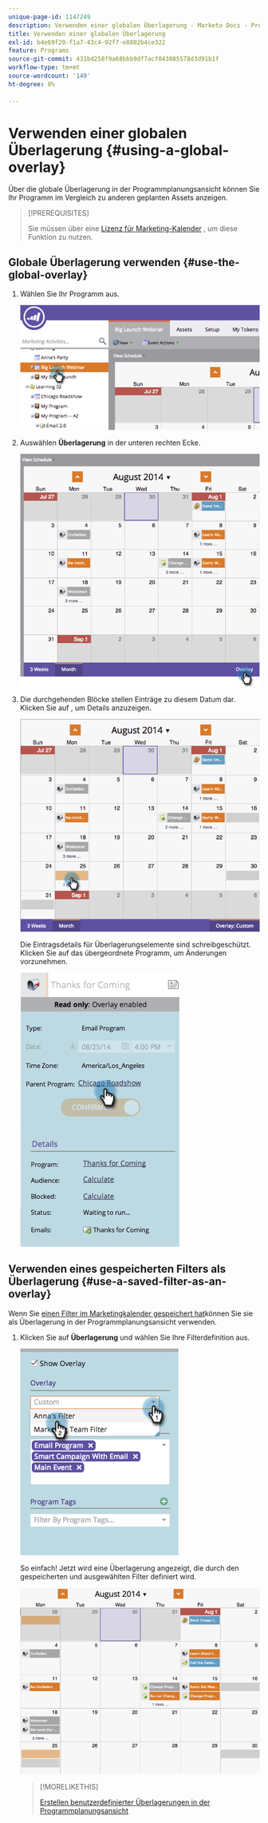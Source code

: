 ```yaml
---
unique-page-id: 1147249
description: Verwenden einer globalen Überlagerung - Marketo Docs - Produktdokumentation
title: Verwenden einer globalen Überlagerung
exl-id: b4e69f20-f1a7-43c4-92f7-e8802b4ce322
feature: Programs
source-git-commit: 431bd258f9a68bbb9df7acf043085578d3d91b1f
workflow-type: tm+mt
source-wordcount: '149'
ht-degree: 0%

---
```


# Verwenden einer globalen Überlagerung {#using-a-global-overlay}

Über die globale Überlagerung in der Programmplanungsansicht können Sie Ihr Programm im Vergleich zu anderen geplanten Assets anzeigen.

>[!PREREQUISITES]
>
>Sie müssen über eine [Lizenz für Marketing-Kalender](/help/marketo/product-docs/core-marketo-concepts/marketing-calendar/understanding-the-calendar/issue-revoke-a-marketing-calendar-license.md) , um diese Funktion zu nutzen.

## Globale Überlagerung verwenden {#use-the-global-overlay}

1. Wählen Sie Ihr Programm aus.

   ![](assets/image2014-9-24-10-16-4.png)

1. Auswählen **Überlagerung** in der unteren rechten Ecke.

   ![](assets/image2014-9-24-10-3a16-3a9.png)

1. Die durchgehenden Blöcke stellen Einträge zu diesem Datum dar. Klicken Sie auf , um Details anzuzeigen.

   ![](assets/image2014-9-24-10-3a16-3a14.png)

   Die Eintragsdetails für Überlagerungselemente sind schreibgeschützt. Klicken Sie auf das übergeordnete Programm, um Änderungen vorzunehmen.

   ![](assets/image2014-9-24-10-3a16-3a19.png)

## Verwenden eines gespeicherten Filters als Überlagerung {#use-a-saved-filter-as-an-overlay}

Wenn Sie [einen Filter im Marketingkalender gespeichert hat](/help/marketo/product-docs/core-marketo-concepts/marketing-calendar/working-with-the-calendar/saving-a-filter-definition-in-the-marketing-calendar.md)können Sie sie als Überlagerung in der Programmplanungsansicht verwenden.

1. Klicken Sie auf **Überlagerung** und wählen Sie Ihre Filterdefinition aus.

   ![](assets/image2014-9-24-10-3a16-3a26.png)

   So einfach! Jetzt wird eine Überlagerung angezeigt, die durch den gespeicherten und ausgewählten Filter definiert wird.

   ![](assets/image2014-9-24-10-3a16-3a31.png)

   >[!MORELIKETHIS]
   >
   >[Erstellen benutzerdefinierter Überlagerungen in der Programmplanungsansicht](/help/marketo/product-docs/core-marketo-concepts/programs/program-schedule-view/creating-custom-overlays-in-program-schedule-view.md)

